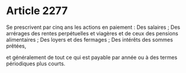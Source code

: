 # Article 2277

Se prescrivent par cinq ans les actions en paiement :   Des salaires ;   Des arrérages des rentes perpétuelles et viagères et de ceux des pensions alimentaires ;   Des loyers et des fermages ;   Des intérêts des sommes prêtées,

et généralement de tout ce qui est payable par année ou à des termes périodiques plus courts.